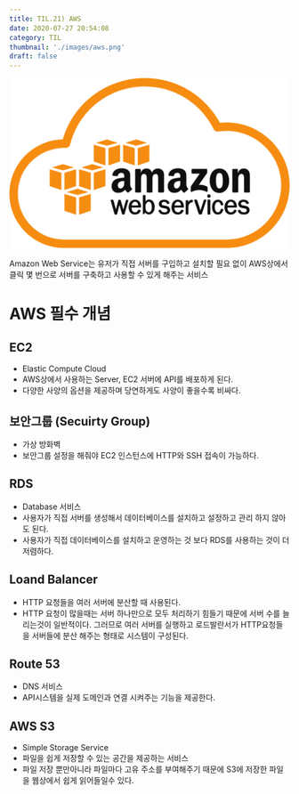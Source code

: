 ```yaml
---
title: TIL.21) AWS
date: 2020-07-27 20:54:08
category: TIL 
thumbnail: './images/aws.png' 
draft: false
---
```


![](./images/aws.png)

Amazon Web Service는 유저가 직접 서버를 구입하고 설치할 필요 없이 AWS상에서 클릭 몇 번으로 서버를 구축하고 사용할 수 있게 해주는 서비스

# AWS 필수 개념

## EC2

- Elastic Compute Cloud
- AWS상에서 사용하는 Server, EC2 서버에 API를 배포하게 된다.
- 다양한 사양의 옵션을 제공하며 당연하게도 사양이 좋을수록 비싸다.

## 보안그룹 (Secuirty Group)

- 가상 방화벽
- 보안그룹 설정을 해줘야 EC2 인스턴스에 HTTP와 SSH 접속이 가능하다.

## RDS

- Database 서비스
- 사용자가 직접 서버를 생성해서 데이터베이스를 설치하고 설정하고 관리 하지 않아도 된다.
- 사용자가 직접 데이터베이스를 설치하고 운영하는 것 보다 RDS를 사용하는 것이 더 저렴하다.

## Loand Balancer

- HTTP 요청들을 여러 서버에 분산할 때 사용된다.
- HTTP 요청이 많을때는 서버 하나만으로 모두 처리하기 힘들기 때문에 서버 수를 늘리는것이 일반적이다. 그러므로 여러 서버를 실행하고 로드발란서가 HTTP요청들을 서버들에 분산 해주는 형태로 시스템이 구성된다.

## Route 53

- DNS 서비스
- API시스템을 실제 도메인과 연결 시켜주는 기능을 제공한다.

## AWS S3

- Simple Storage Service
- 파일을 쉽게 저장할 수 있는 공간을 제공하는 서비스
- 파일 저장 뿐만아니라 파일마다 고유 주소를 부여해주기 때문에 S3에 저장한 파일을 웹상에서 쉽게 읽어들일수 있다.
